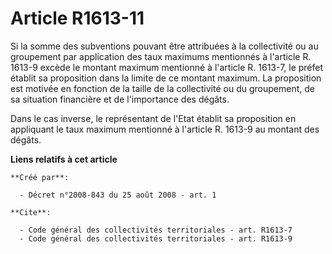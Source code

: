 # Article R1613-11

Si la somme des subventions pouvant être attribuées à la collectivité ou au groupement par application des taux maximums
mentionnés à l'article R. 1613-9 excède le montant maximum mentionné à l'article R. 1613-7, le préfet établit sa proposition
dans la limite de ce montant maximum. La proposition est motivée en fonction de la taille de la collectivité ou du
groupement, de sa situation financière et de l'importance des dégâts. 

Dans le cas inverse, le représentant de l'Etat établit sa proposition en appliquant le taux maximum mentionné à l'article R.
1613-9 au montant des dégâts.

**Liens relatifs à cet article**

	**Créé par**:

	  - Décret n°2008-843 du 25 août 2008 - art. 1

	**Cite**:

	  - Code général des collectivités territoriales - art. R1613-7
	  - Code général des collectivités territoriales - art. R1613-9
